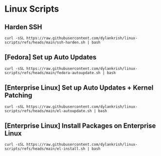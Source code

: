 # Linux Scripts

## Harden SSH
```
curl -sSL https://raw.githubusercontent.com/dylankrish/linux-scripts/refs/heads/main/ssh-harden.sh | bash
```

## [Fedora] Set up Auto Updates
```
curl -sSL https://raw.githubusercontent.com/dylankrish/linux-scripts/refs/heads/main/fedora-autoupdate.sh | bash
```

## [Enterprise Linux] Set up Auto Updates + Kernel Patching
```
curl -sSL https://raw.githubusercontent.com/dylankrish/linux-scripts/refs/heads/main/el-autoupdate.sh | bash
```

## [Enterprise Linux] Install Packages on Enterprise Linux
```
curl -sSL https://raw.githubusercontent.com/dylankrish/linux-scripts/refs/heads/main/el-install.sh | bash
```
